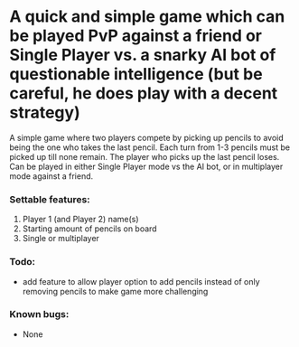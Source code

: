 # A quick and simple game which can be played PvP against a friend or Single Player vs. a snarky AI bot of questionable intelligence (but be careful, he does play with a decent strategy)

A simple game where two players compete by picking up pencils to avoid being the one who takes the last pencil. Each turn from 1-3 pencils must be picked up till none remain. The player who picks up the last pencil loses.
Can be played in either Single Player mode vs the AI bot, or in multiplayer mode against a friend.

### Settable features:
  1) Player 1 (and Player 2) name(s)
  2) Starting amount of pencils on board
  3) Single or multiplayer

### Todo:
  - add feature to allow player option to add pencils instead of only removing pencils to make game more challenging

### Known bugs:
  - None
  
